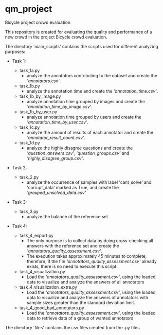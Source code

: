 # qm_project
Bicycle project crowd evaluation.

This repository is created for evaluating the quality and performance of a new crowd in the project Bicycle crowd evaluation.  

The directory 'main_scripts' contains the scripts used for different analyzing purposes:

* Task 1:
    * task_1a.py
         * analyze the annotators contributing to the dataset and create the *'annotators.csv'*.
    * task_1b.py
         * analyze the annotation time and create the *'annotation_time.csv'*.
    * task_1b_by_image.py
         * analyze annotation time grouped by images and create the *'annotation_time_by_image.csv'*.
    * task_1b_by_user.py
         * analyze annotation time grouped by users and create the *'annotation_time_by_user.csv'*.
    * task_1c.py
         * analyze the amount of results of each annotator and create the *'annotator_result_count.csv'*.
    * task_1d.py
         * analyze the  highly disagree questions and create the *'question_answers.csv'*, *'question_groups.csv'* and *'highly_disagree_group.csv'*.

* Task 2:
    * task_2.py
         * analyze the occurrence of samples with label 'cant_solve' and 'corrupt_data' marked as True, and create the *'grouped_unsolved_data.csv'*
* Task 3:
    * task_3.py
         * analyze the balance of the reference set
* Task 4:
    * task_4_export.py
         * The only purpose is to collect data by doing cross-checking all answers with the reference set and create the *'annotators_quality_assessment.csv'*.
         * The execution takes approximately 45 minutes to complete; therefore, if the file *'annotators_quality_assessment.csv'* already exists, there is no need to execute this script.
    * task_4_visualization.py
         * Load the *'annotators_quality_assessment.csv'*, using the loaded data to visualize and analyze the answers of all annotators
    * task_4_visualization_extra.py
         * Load the *'annotators_quality_assessment.csv'*, using the loaded data to visualize and analyze the answers of annotators with sample sizes greater than the standard deviation limit.
    * task_4_good_bad_annotators.py
         * Load the *'annotators_quality_assessment.csv'*, using the loaded data to retrieve data of a group of wanted annotators
 

The directory 'files' contains the csv files created from the .py files  

